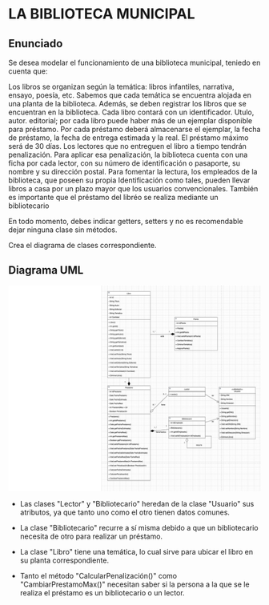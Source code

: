 # LA BIBLIOTECA MUNICIPAL

## Enunciado

Se desea modelar el funcionamiento de una biblioteca municipal, teniedo en cuenta que:

Los libros se organizan según la temática: libros infantiles, narrativa, ensayo, poesía, etc. Sabemos que cada temática se encuentra alojada en una planta de la biblioteca. Además, se deben registrar los libros que se encuentran en la biblioteca. Cada libro contará con un identificador. Utulo, autor. editorial; por cada libro puede haber más de un ejemplar disponible para préstamo. Por cada préstamo deberá almacenarse el ejemplar, la fecha de préstamo, la fecha de entrega estimada y la real. El préstamo máximo será de 30 días. Los lectores que no entreguen el libro a tiempo tendrán penalización. Para aplicar esa penalización, la biblioteca cuenta con una ficha por cada lector, con su número de identificación o pasaporte, su nombre y su dirección postal. Para fomentar la lectura, los empleados de la biblioteca, que poseen su propia Identificación como tales, pueden llevar libros a casa por un plazo mayor que los usuarios convencionales. También es importante que el préstamo del libréo se realiza mediante un bibliotecario

En todo momento, debes indicar getters, setters y no es recomendable dejar ninguna clase sin métodos.

Crea el diagrama de clases correspondiente.

## Diagrama UML

![UML](UMLexamen3.png)

- Las clases "Lector" y "Bibliotecario" heredan de la clase "Usuario" sus atributos, ya que tanto uno como el otro tienen datos comunes.

- La clase "Bibliotecario" recurre a sí misma debido a que un bibliotecario necesita de otro para realizar un préstamo.

- La clase "Libro" tiene una temática, lo cual sirve para ubicar el libro en su planta correspondiente.

- Tanto el método "CalcularPenalización()" como "CambiarPrestamoMax()" necesitan saber si la persona a la que se le realiza el préstamo es un bibliotecario o un lector.
